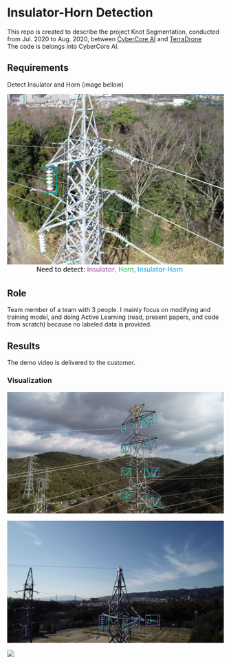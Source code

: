 # Insulator-Horn Detection

This repo is created to describe the project Knot Segmentation, conducted from Jul. 2020 to Aug. 2020, between [CyberCore AI](https://cybercore.co.jp/) and [TerraDrone](https://www.terra-drone.net/global/) <br/>
The code is belongs into CyberCore AI.
## Requirements <br/>
Detect Insulator and Horn (image bellow) <br/>
<p float="left">
  <img src="imgs/requirement.jpg" width="650" /> 
</p>

## Role
Team member of a team with 3 people. I mainly focus on modifying and training model, and doing Active Learning (read, present papers, and code from scratch) because no labeled data is provided.
## Results
The demo video is delivered to the customer.
### Visualization
<p float="left">
  <img src="imgs/result_1.jpg" width="800" />
</p>
<p float="left">
  <img src="imgs/result_2.jpg" width="800" />
</p>
<p float="left">
  <img src="imgs/result_3.jpg" width="800" />
</p>
